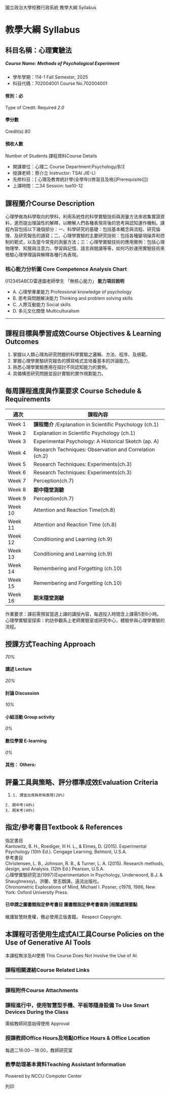 國立政治大學校務行政系統 教學大綱 Syllabus
# 教學大綱 Syllabus
##  科目名稱：心理實驗法 
#####  Course Name: Methods of Psychological Experiment
  * 學年學期：114-1 Fall Semester, 2025 
  * 科目代碼：702004001 Course No.702004001


#### 修別：必
Type of Credit: Required 
_2.0_
#### 學分數
Credit(s)
_80_
#### 預收人數
Number of Students
課程資料Course Details
  * 開課單位：心理二 Course Department:Psychology/B/2 
  * 授課老師：蔡介立 Instructor: TSAI JIE-LI 
  * 先修科目：[ 心理及教育統計學(全學年)(修習且及格)]Prerequisite([])
  * 上課時間：二34 Session: tue10-12


##  課程簡介Course Description
心理學做為科學取向的學科，利用系統性的科學實驗技術與測量方法來收集實證資料，進而提出理論性的解釋，以瞭解人們各種表現背後的思考與認知運作機制。課程內容包括以下幾個部分：一、科學研究的基礎：包括基本概念與流程、研究倫理、及研究報告的讀寫；二、心理學實驗的主要研究技術：包括各種變項操弄和控制的範式，以及當今常見的測量方法；三：心理學實驗技術的應用實例：包括心理物理學、知覺與注意力、學習與記憶、語言與閱讀等等，如何巧妙運用實驗技術來檢驗心理學理論與解釋各種行為表現。
###  核心能力分析圖 Core Competence Analysis Chart
012345ABCD雷達圖老師學生
「無核心能力」 
**能力項目說明**
  * A. 心理學專業能力 Professional knowledge of psychology
  * B. 思考與問題解決能力 Thinking and problem solving skills
  * C. 人際互動能力 Social skills
  * D. 多元文化關懷 Multiculturalism


* * *
##  課程目標與學習成效Course Objectives & Learning Outcomes 
1. 掌握以人類心理為研究問題的科學實驗之邏輯、方法、程序、及規範。  
2. 掌握心理學實驗研究報告的撰寫格式並培養基本的評論能力。  
3. 熟悉心理學實驗應用在探討不同認知能力的實例。  
4. 具備構思研究問題並設計實驗的實作規劃能力。
##  每周課程進度與作業要求 Course Schedule & Requirements
週次 |  課程內容  
---|---  
Week 1 |  **課程簡介** /Explanation in Scientific Psychology (ch.1)  
Week 2 |  Explanation in Scientific Psychology (ch.1)  
Week 3 |  Experimental Psychology: A Historical Sketch (ap. A)  
Week 4 |  Research Techniques: Observation and Correlation (ch.2)   
Week 5 |  Research Techniques: Experiments(ch.3)  
Week 6 |  Research Techniques: Experiments(ch.3)  
Week 7 |  Perception(ch.7)  
Week 8 |  **期中隨堂測驗**  
Week 9 |  Perception(ch.7)  
Week 10 |  Attention and Reaction Time(ch.8)   
Week 11 |  Attention and Reaction Time (ch.8)  
Week 12 |  Conditioning and Learning (ch.9)  
Week 13 |  Conditioning and Learning (ch.9)   
Week 14 |  Remembering and Forgetting (ch.10)  
Week 15 |  Remembering and Forgetting (ch.10)  
Week 16 |  **期末隨堂測驗**  
作業要求：課前需預習當週上課的講授內容，每週投入時間含上課需5至6小時。
心理學實驗室探索：約訪參觀系上老師實驗室或研究中心，體驗參與心理學實驗的流程。
##  授課方式Teaching Approach
_70%_
####  講述 Lecture
_20%_
####  討論 Discussion
_10%_
####  小組活動 Group activity
_0%_
####  數位學習 E-learning
_0%_
####  其他： Others:
##  評量工具與策略、評分標準成效Evaluation Criteria
  1.     1. 課堂出席與參與表現(20%)
    2. 期中考(40%)
    3. 期末考(40%)


##  指定/參考書目Textbook & References
指定書目  
Kantowitz, B. H., Roediger, III H. L., & Elmes, D. (2015). Experimental Psychology (10th Ed.). Cengage Learning, Belmont, U.S.A.  
參考書目  
Christensen, L. B., Johnson, R. B., & Turner, L. A. (2015). Research methods, design, and Analysis. (12th Ed.) Pearson, U.S.A.  
心理學實驗研究法(1997)(Experimentation in Psychology, Underwoord, B.J. & Shaughnessy)。洪蘭、曾志朗譯。遠流出版社。  
Chronometric Explorations of Mind, Michael I. Posner, c1978, 1986, New York: Oxford University Press.
####  已申請之圖書館指定參考書目  圖書館指定參考書查詢 |相關處理要點
維護智慧財產權，務必使用正版書籍。 Respect Copyright.
##  本課程可否使用生成式AI工具Course Policies on the Use of Generative AI Tools
本課程無涉及AI使用 This Course Does Not Involve the Use of AI.
###  課程相關連結Course Related Links
* * *
###  課程附件Course Attachments
###  課程進行中，使用智慧型手機、平板等隨身設備 To Use Smart Devices During the Class
需經教師同意始得使用  Approval
###  授課教師Office Hours及地點Office Hours & Office Location
每週二16:00－18:00，教師研究室
###  教學助理基本資料Teaching Assistant Information
Powered by NCCU Computer Center
  
列印
